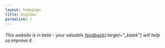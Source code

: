 ```yaml
---
layout: homepage
title: DigiGov
permalink: /
---
```

<!-- Type your notification here - the notification bar will not appear if this is empty. For other changes, refer to _data/homepage.yml to edit the homepage -->
###### This website is in beta - your valuable [feedback](https://form.sg/#!/forms/govtech/5a9ce876b3a3b6006e6b8335){:target="_blank"} will help us improve it.
